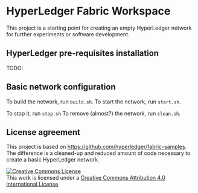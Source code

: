 # HyperLedger Fabric Workspace
This project is a starting point for creating an empty HyperLedger network for further experiments or software development.

## HyperLedger pre-requisites installation
TODO:

## Basic network configuration

To build the network, run ``build.sh``.
To start the network, run ``start.sh``.

To stop it, run ``stop.sh``
To remove (almost?) the network, run ``clean.sh``.

## License agreement

This project is based on https://github.com/hyperledger/fabric-samples.
The difference is a cleaned-up and reduced amount of code necessary to create a basic HyperLedger network.

<a rel="license" href="http://creativecommons.org/licenses/by/4.0/"><img alt="Creative Commons License" style="border-width:0" src="https://i.creativecommons.org/l/by/4.0/88x31.png" /></a><br />This work is licensed under a <a rel="license" href="http://creativecommons.org/licenses/by/4.0/">Creative Commons Attribution 4.0 International License</a>.
